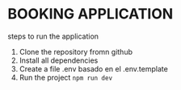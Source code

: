 # BOOKING APPLICATION

steps to run the application

1. Clone the repository fromn github
2. Install all dependencies
3. Create a file .env basado en el .env.template
4.  Run the project `npm run dev`
